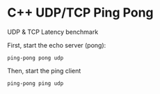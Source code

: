 # C++ UDP/TCP Ping Pong

UDP & TCP Latency benchmark

First, start the echo server (pong):

```ping-pong pong udp```

Then, start the ping client

```ping-pong ping udp```
